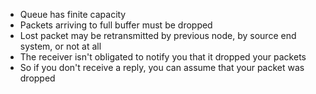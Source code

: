 - Queue has finite capacity
- Packets arriving to full buffer must be dropped
- Lost packet may be retransmitted by previous node, by source end system, or not at all
- The receiver isn't obligated to notify you that it dropped your packets
- So if you don't receive a reply, you can assume that your packet was dropped
